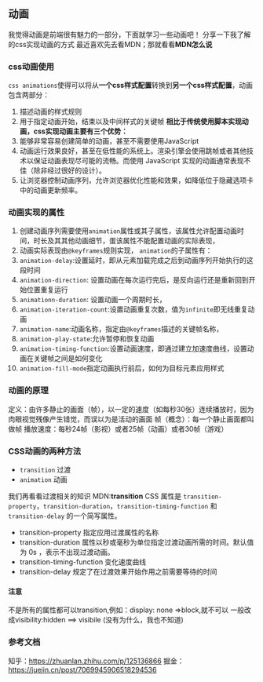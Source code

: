 ## 动画
我觉得动画是前端很有魅力的一部分，下面就学习一些动画吧！
分享一下我了解的css实现动画的方式
最近喜欢先去看MDN；那就看看**MDN怎么说**
### css动画使用
`css animations`使得可以将从**一个css样式配置**转换到**另一个css样式配置**，动画包含两部分：
1. 描述动画的样式规则
2. 用于指定动画开始，结束以及中间样式的关键帧
**相比于传统使用脚本实现动画，css实现动画主要有三个优势：**
1. 能够非常容易创建简单的动画，甚至不需要使用JavaScript
2. 动画运行效果良好，甚至在低性能的系统上。渲染引擎会使用跳帧或者其他技术以保证动画表现尽可能的流畅。而使用 JavaScript 实现的动画通常表现不佳（除非经过很好的设计）。
3. 让浏览器控制动画序列，允许浏览器优化性能和效果，如降低位于隐藏选项卡中的动画更新频率。
### 动画实现的属性
1. 创建动画序列需要使用`animation`属性或其子属性，该属性允许配置动画时间，时长及其其他动画细节，蛋该属性不能配置动画的实际表现，
2. 动画实际表现由`@keyframes`规则实现，
`animation`的子属性有：
1. `animation-delay`:设置延时，即从元素加载完成之后到动画序列开始执行的这段时间
2. `animation-direction`: 设置动画在每次运行完后，是反向运行还是重新回到开始位置重复运行
3. `animationn-duration`: 设置动画一个周期时长，
4. `animation-iteration-count`:设置动画重复次数，值为`infinite`即无线重复动画
5. `animation-name`:动画名称，指定由`@keyframes`描述的关键帧名称，
6. `animation-play-state`:允许暂停和恢复动画
7. `animation-timing-function`:设置动画速度，即通过建立加速度曲线，设置动画在关键帧之间是如何变化
8. `animation-fill-mode`指定动画执行前后，如何为目标元素应用样式

### 动画的原理
定义：由许多静止的画面（帧），以一定的速度（如每秒30张）连续播放时，因为肉眼视觉残像产生错觉，而误以为是活动的画面
帧（概念）：每一个静止画面都叫做帧
播放速度：每秒24帧（影视）或者25帧（动画）或者30帧（游戏）
### CSS动画的两种方法
- `transition` 过渡
- `animation`  动画

我们再看看过渡相关的知识
MDN:**transition** CSS 属性是 `transition-property`，`transition-duration`，`transition-timing-function` 和 `transition-delay` 的一个简写属性。
- transition-property 指定应用过渡属性的名称
- transition-duration 属性以秒或毫秒为单位指定过渡动画所需的时间。默认值为 0s ，表示不出现过渡动画。
- transition-timing-function 变化速度曲线
- transition-delay 规定了在过渡效果开始作用之前需要等待的时间
#### 注意
不是所有的属性都可以transition,例如：display: none =>block,就不可以
一般改成visibility:hidden ==> visibile (没有为什么，我也不知道)

### 参考文档
知乎：https://zhuanlan.zhihu.com/p/125136866
掘金：https://juejin.cn/post/7069945906518294536